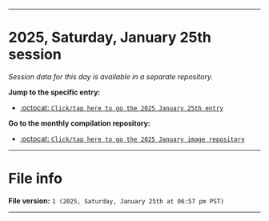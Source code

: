 
***

# 2025, Saturday, January 25th session

_Session data for this day is available in a separate repository._

**Jump to the specific entry:**

- [:octocat: `Click/tap here to go the 2025 January 25th entry`](https://github.com/seanpm2001/SeansLifeArchive_Images_MotorWorld_CarFactory_Y2025_V1/tree/SeansLifeArchive_Images_MotorWorld_CarFactory_Y2025_V1_Main-dev/2025/01_January/25/)

**Go to the monthly compilation repository:**

- [:octocat: `Click/tap here to go the 2025 January image repository`](https://github.com/seanpm2001/SeansLifeArchive_Images_MotorWorld_CarFactory_Y2025_V1/)

***

# File info

**File version:** `1 (2025, Saturday, January 25th at 06:57 pm PST)`

***
